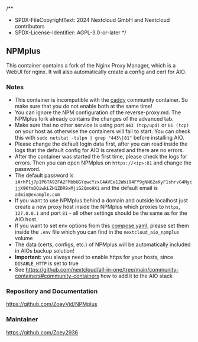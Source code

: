 /**
 * SPDX-FileCopyrightText: 2024 Nextcloud GmbH and Nextcloud contributors
 * SPDX-License-Identifier: AGPL-3.0-or-later
 */

## NPMplus
This container contains a fork of the Nginx Proxy Manager, which is a WebUI for nginx. It will also automatically create a config and cert for AIO.

### Notes
- This container is incompatible with the [caddy](https://github.com/nextcloud/all-in-one/tree/main/community-containers/caddy) community container. So make sure that you do not enable both at the same time!
- You can ignore the NPM configuration of the reverse-proxy.md. The NPMplus fork already contains the changes of the advanced tab.
- Make sure that no other service is using port `443 (tcp/upd)` or `81 (tcp)` on your host as otherwise the containers will fail to start. You can check this with `sudo netstat -tulpn | grep "443\|81"` before installing AIO.
- Please change the default login data first, after you can read inside the logs that the default config for AIO is created and there are no errors.
- After the container was started the first time, please check the logs for errors. Then you can open NPMplus on `https://<ip>:81` and change the password. 
- The default password is `iArhP1j7p1P6TA92FA2FMbbUGYqwcYzxC4AVEe12Wbi94FY9gNN62aKyF1shrvG4NycjjX9KfmDQiwkLZH1ZDR9xMjiG2QmoHXi` and the default email is `admin@example.com`
- If you want to use NPMplus behind a domain and outside localhost just create a new proxy host inside the NPMplus which proxies to `https`, `127.0.0.1` and port `81` - all other settings should be the same as for the AIO host.
- If you want to set env options from this [compose.yaml](https://github.com/ZoeyVid/NPMplus/blob/develop/compose.yaml), please set them inside the `.env` file which you can find in the `nextcloud_aio_npmplus` volume
- The data (certs, configs, etc.) of NPMplus will be automatically included in AIOs backup solution!
- **Important:** you always need to enable https for your hosts, since `DISABLE_HTTP` is set to true
- See https://github.com/nextcloud/all-in-one/tree/main/community-containers#community-containers how to add it to the AIO stack

### Repository and Documentation
https://github.com/ZoeyVid/NPMplus

### Maintainer
https://github.com/Zoey2936
